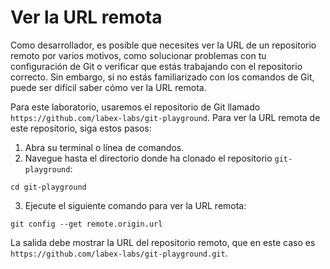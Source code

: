 # Ver la URL remota

Como desarrollador, es posible que necesites ver la URL de un repositorio remoto por varios motivos, como solucionar problemas con tu configuración de Git o verificar que estás trabajando con el repositorio correcto. Sin embargo, si no estás familiarizado con los comandos de Git, puede ser difícil saber cómo ver la URL remota.

Para este laboratorio, usaremos el repositorio de Git llamado `https://github.com/labex-labs/git-playground`. Para ver la URL remota de este repositorio, siga estos pasos:

1. Abra su terminal o línea de comandos.
2. Navegue hasta el directorio donde ha clonado el repositorio `git-playground`:

```shell
cd git-playground
```

3. Ejecute el siguiente comando para ver la URL remota:

```shell
git config --get remote.origin.url
```

La salida debe mostrar la URL del repositorio remoto, que en este caso es `https://github.com/labex-labs/git-playground.git`.
